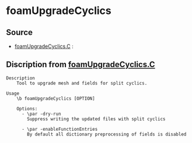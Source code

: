 # foamUpgradeCyclics

## Source

- [foamUpgradeCyclics.C](foamUpgradeCyclics.C) : 


## Discription from [foamUpgradeCyclics.C](foamUpgradeCyclics.C)

```
Description
    Tool to upgrade mesh and fields for split cyclics.

Usage
    \b foamUpgradeCyclics [OPTION]

    Options:
      - \par -dry-run
        Suppress writing the updated files with split cyclics

      - \par -enableFunctionEntries
        By default all dictionary preprocessing of fields is disabled


```

